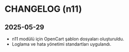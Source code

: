# CHANGELOG (n11)

## 2025-05-29
- n11 modülü için OpenCart şablon dosyaları oluşturuldu.
- Loglama ve hata yönetimi standartları uygulandı. 